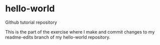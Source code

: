 # hello-world
Github tutorial repository

This is the part of the exercise where I make and commit changes to my readme-edits branch of my hello-world repository. 
